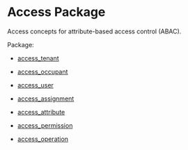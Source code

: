 # Access Package

Access concepts for attribute-based access control (ABAC).

Package:

* [access_tenant](access_tenant/)

* [access_occupant](access_occupant/)

* [access_user](access_user/)

* [access_assignment](access_assignment/)

* [access_attribute](access_attribute/)

* [access_permission](access_permission/)

* [access_operation](access_operation/)
